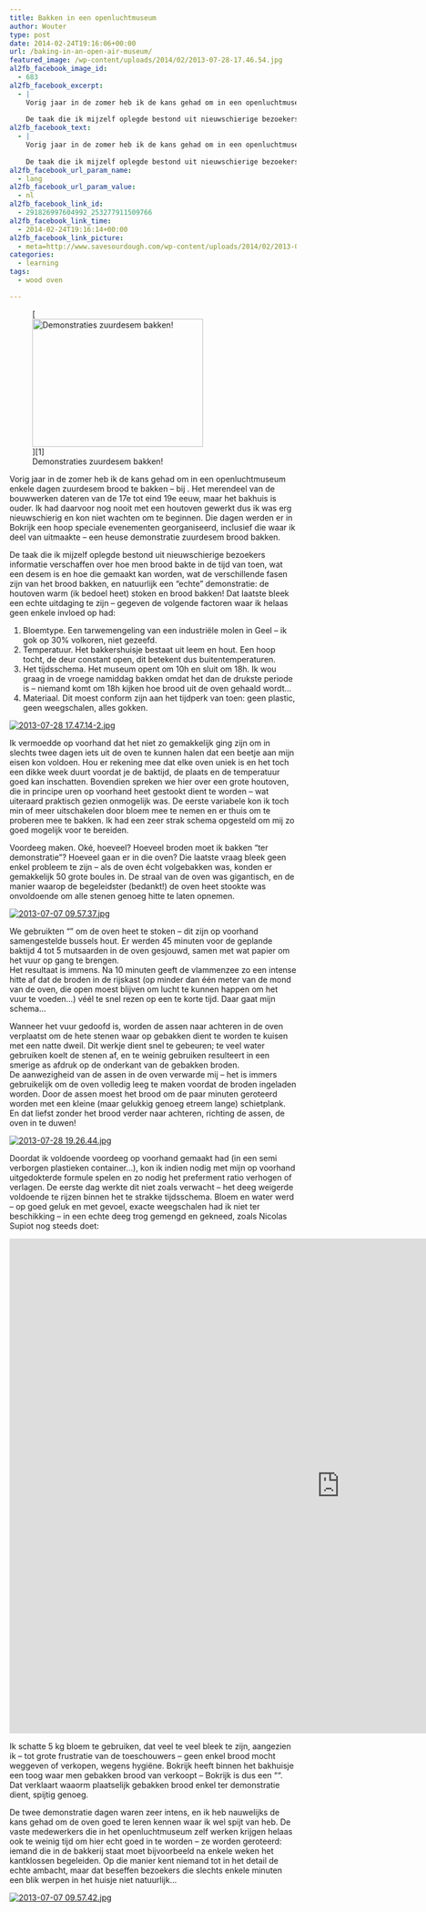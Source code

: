 ```yaml
---
title: Bakken in een openluchtmuseum
author: Wouter
type: post
date: 2014-02-24T19:16:06+00:00
url: /baking-in-an-open-air-museum/
featured_image: /wp-content/uploads/2014/02/2013-07-28-17.46.54.jpg
al2fb_facebook_image_id:
  - 683
al2fb_facebook_excerpt:
  - |
    Vorig jaar in de zomer heb ik de kans gehad om in een openluchtmuseum enkele dagen zuurdesem brood te bakken - bij Bokrijk. Het merendeel van de bouwwerken dateren van de 17e tot eind 19e eeuw, maar het bakhuis is ouder. Ik had daarvoor nog nooit met een houtoven gewerkt dus ik was erg nieuwschierig en kon niet wachten om te beginnen. Die dagen werden er in Bokrijk een hoop speciale evenementen georganiseerd, inclusief die waar ik deel van uitmaakte - een heuse demonstratie zuurdesem brood bakken. 
    
    De taak die ik mijzelf oplegde bestond uit nieuwschierige bezoekers informatie verschaffen over hoe men brood bakte in de tijd van toen, wat een desem is en hoe die gemaakt kan worden, wat de verschillende fasen zijn van het brood bakken, en natuurlijk een "echte" demonstratie: de houtoven warm (ik bedoel heet) stoken en brood bakken! Dat laatste bleek een echte uitdaging te zijn - gegeven de volgende factoren waar ik helaas geen enkele invloed op had.
al2fb_facebook_text:
  - |
    Vorig jaar in de zomer heb ik de kans gehad om in een openluchtmuseum enkele dagen zuurdesem brood te bakken - bij Bokrijk. Het merendeel van de bouwwerken dateren van de 17e tot eind 19e eeuw, maar het bakhuis is ouder. Ik had daarvoor nog nooit met een houtoven gewerkt dus ik was erg nieuwschierig en kon niet wachten om te beginnen. Die dagen werden er in Bokrijk een hoop speciale evenementen georganiseerd, inclusief die waar ik deel van uitmaakte - een heuse demonstratie zuurdesem brood bakken. 
    
    De taak die ik mijzelf oplegde bestond uit nieuwschierige bezoekers informatie verschaffen over hoe men brood bakte in de tijd van toen, wat een desem is en hoe die gemaakt kan worden, wat de verschillende fasen zijn van het brood bakken, en natuurlijk een "echte" demonstratie: de houtoven warm (ik bedoel heet) stoken en brood bakken! Dat laatste bleek een echte uitdaging te zijn - gegeven de volgende factoren waar ik helaas geen enkele invloed op had.
al2fb_facebook_url_param_name:
  - lang
al2fb_facebook_url_param_value:
  - nl
al2fb_facebook_link_id:
  - 291826997604992_253277911509766
al2fb_facebook_link_time:
  - 2014-02-24T19:16:14+00:00
al2fb_facebook_link_picture:
  - meta=http://www.savesourdough.com/wp-content/uploads/2014/02/2013-07-28-17.46.54-300x225.jpg
categories:
  - learning
tags:
  - wood oven

---
```

<figure id="attachment_683" style="width: 300px" class="wp-caption aligncenter">[<img class="size-medium wp-image-683" alt="Demonstraties zuurdesem bakken!" src="https://redzuurdesem.be/wp-content/uploads/2014/02/2013-07-28-17.46.54-300x225.jpg" width="300" height="225" srcset="https://redzuurdesem.be/wp-content/uploads/2014/02/2013-07-28-17.46.54-300x225.jpg 300w, https://redzuurdesem.be/wp-content/uploads/2014/02/2013-07-28-17.46.54-700x525.jpg 700w, https://redzuurdesem.be/wp-content/uploads/2014/02/2013-07-28-17.46.54.jpg 1024w" sizes="(max-width: 300px) 100vw, 300px" />][1]<figcaption class="wp-caption-text">Demonstraties zuurdesem bakken!</figcaption></figure> 

Vorig jaar in de zomer heb ik de kans gehad om in een openluchtmuseum enkele dagen zuurdesem brood te bakken &#8211; bij <a href="http://www.bokrijk.be/" title="bokrijk" target="_blank"></a>. Het merendeel van de bouwwerken dateren van de 17e tot eind 19e eeuw, maar het bakhuis is ouder. Ik had daarvoor nog nooit met een houtoven gewerkt dus ik was erg nieuwschierig en kon niet wachten om te beginnen. Die dagen werden er in Bokrijk een hoop speciale evenementen georganiseerd, inclusief die waar ik deel van uitmaakte &#8211; een heuse demonstratie zuurdesem brood bakken. 

De taak die ik mijzelf oplegde bestond uit nieuwschierige bezoekers informatie verschaffen over hoe men brood bakte in de tijd van toen, wat een desem is en hoe die gemaakt kan worden, wat de verschillende fasen zijn van het brood bakken, en natuurlijk een &#8220;echte&#8221; demonstratie: de houtoven warm (ik bedoel heet) stoken en brood bakken! Dat laatste bleek een echte uitdaging te zijn &#8211; gegeven de volgende factoren waar ik helaas geen enkele invloed op had:

  1. Bloemtype. Een tarwemengeling van een industriële molen in Geel &#8211; ik gok op 30% volkoren, niet gezeefd. 
  2. Temperatuur. Het bakkershuisje bestaat uit leem en hout. Een hoop tocht, de deur constant open, dit betekent dus buitentemperaturen. 
  3. Het tijdsschema. Het museum opent om 10h en sluit om 18h. Ik wou graag in de vroege namiddag bakken omdat het dan de drukste periode is &#8211; niemand komt om 18h kijken hoe brood uit de oven gehaald wordt&#8230; 
  4. Materiaal. Dit moest conform zijn aan het tijdperk van toen: geen plastic, geen weegschalen, alles gokken. 

<a href="http://lh5.ggpht.com/-Mm-6R7fBFvM/UwuM5ZP40xI/AAAAAAAAAZg/bqDrdibIgNU/s1024/2013-07-28%25252017.47.14-2.jpg" link="https://picasaweb.google.com/112210681491304618203/SaveSourdough#5984031447549793042" title="2013-07-28 17.47.14-2.jpg" ><img src="http://lh5.ggpht.com/-Mm-6R7fBFvM/UwuM5ZP40xI/AAAAAAAAAZg/bqDrdibIgNU/w400-o/2013-07-28%25252017.47.14-2.jpg" alt="2013-07-28 17.47.14-2.jpg" title="2013-07-28 17.47.14-2.jpg" class="alignleft pe2-photo"  /></a>

<p class="clear">
  <p>
    Ik vermoedde op voorhand dat het niet zo gemakkelijk ging zijn om in slechts twee dagen iets uit de oven te kunnen halen dat een beetje aan mijn eisen kon voldoen. Hou er rekening mee dat elke oven uniek is en het toch een dikke week duurt voordat je de baktijd, de plaats en de temperatuur goed kan inschatten. Bovendien spreken we hier over een grote houtoven, die in principe uren op voorhand heet gestookt dient te worden &#8211; wat uiteraard praktisch gezien onmogelijk was. De eerste variabele kon ik toch min of meer uitschakelen door bloem mee te nemen en er thuis om te proberen mee te bakken. Ik had een zeer strak schema opgesteld om mij zo goed mogelijk voor te bereiden.
  </p>
  
  <p>
    Voordeeg maken. Oké, hoeveel? Hoeveel broden moet ik bakken &#8220;ter demonstratie&#8221;? Hoeveel gaan er in die oven? Die laatste vraag bleek geen enkel probleem te zijn &#8211; als de oven écht volgebakken was, konden er gemakkelijk 50 grote boules in. De straal van de oven was gigantisch, en de manier waarop de begeleidster (bedankt!) de oven heet stookte was onvoldoende om alle stenen genoeg hitte te laten opnemen.
  </p>
  
  <p>

<a href="http://lh4.ggpht.com/-7eVRjAEzcxw/UwuMy_Ftp-I/AAAAAAAAAZA/2Shr2DoGwFo/s1024/2013-07-07%25252009.57.37.jpg" link="https://picasaweb.google.com/112210681491304618203/SaveSourdough#5984031337448581090" title="2013-07-07 09.57.37.jpg" ><img src="http://lh4.ggpht.com/-7eVRjAEzcxw/UwuMy_Ftp-I/AAAAAAAAAZA/2Shr2DoGwFo/w400-o/2013-07-07%25252009.57.37.jpg" alt="2013-07-07 09.57.37.jpg" title="2013-07-07 09.57.37.jpg" class="alignleft pe2-photo"  /></a>
  </p>
  
  <p class="clear">
    <p>
      We gebruikten &#8220;<a href="http://books.google.be/books?id=Sfi3JomB2HsC&#038;pg=PA1646&#038;lpg=PA1646&#038;dq=mutsaard+oven&#038;source=bl&#038;ots=NKj1lAsUB7&#038;sig=HlvHjsT9jqLHo4EL6_Hwmcs_oRc&#038;hl=en&#038;sa=X&#038;ei=h5ILU9GoE6OK7Abu2IHICg&#038;ved=0CCwQ6AEwAA#v=onepage&#038;q=mutsaard%20oven&#038;f=false" title="mutsaarden"></a>&#8221; om de oven heet te stoken &#8211; dit zijn op voorhand samengestelde bussels hout. Er werden 45 minuten voor de geplande baktijd 4 tot 5 mutsaarden in de oven gesjouwd, samen met wat papier om het vuur op gang te brengen.<br /> Het resultaat is immens. Na 10 minuten geeft de vlammenzee zo een intense hitte af dat de broden in de rijskast (op minder dan één meter van de mond van de oven, die open moest blijven om lucht te kunnen happen om het vuur te voeden&#8230;) véél te snel rezen op een te korte tijd. Daar gaat mijn schema&#8230;
    </p>
    
<p>
Wanneer het vuur gedoofd is, worden de assen naar achteren in de oven verplaatst om de hete stenen waar op gebakken dient te worden te kuisen met een natte dweil. Dit werkje dient snel te gebeuren; te veel water gebruiken koelt de stenen af, en te weinig gebruiken resulteert in een smerige as afdruk op de onderkant van de gebakken broden.<br /> De aanwezigheid van de assen in de oven verwarde mij &#8211; het is immers gebruikelijk om de oven volledig leeg te maken voordat de broden ingeladen worden. Door de assen moest het brood om de paar minuten geroteerd worden met een kleine (maar gelukkig genoeg etreem lange) schietplank. En dat liefst zonder het brood verder naar achteren, richting de assen, de oven in te duwen!
</p>
    
<p>
<a href="http://lh6.ggpht.com/-erg-d8I7UWA/UwuM6jdYChI/AAAAAAAAAZo/fklK95O_h38/s1024/2013-07-28%25252019.26.44.jpg" link="https://picasaweb.google.com/112210681491304618203/SaveSourdough#5984031467470588434" title="2013-07-28 19.26.44.jpg" ><img src="http://lh6.ggpht.com/-erg-d8I7UWA/UwuM6jdYChI/AAAAAAAAAZo/fklK95O_h38/w400-o/2013-07-28%25252019.26.44.jpg" alt="2013-07-28 19.26.44.jpg" title="2013-07-28 19.26.44.jpg" class="alignleft pe2-photo"  /></a>
</p>
    
<p class="clear">
  <p>
    Doordat ik voldoende voordeeg op voorhand gemaakt had (in een semi verborgen plastieken container&#8230;), kon ik indien nodig met mijn op voorhand uitgedokterde formule spelen en zo nodig het preferment ratio verhogen of verlagen. De eerste dag werkte dit niet zoals verwacht &#8211; het deeg weigerde voldoende te rijzen binnen het te strakke tijdsschema. Bloem en water werd &#8211; op goed geluk en met gevoel, exacte weegschalen had ik niet ter beschikking &#8211; in een echte deeg trog gemengd en gekneed, zoals Nicolas Supiot nog steeds doet:
  </p>
  
  <p>
    <iframe width="1160" height="870" src="https://www.youtube.com/embed/zmL1FhkdqUw?feature=oembed&#038;wmode=opaque" frameborder="0" allow="autoplay; encrypted-media" allowfullscreen></iframe>
  </p>
  
  <p>
    Ik schatte 5 kg bloem te gebruiken, dat veel te veel bleek te zijn, aangezien ik &#8211; tot grote frustratie van de toeschouwers &#8211; geen enkel brood mocht weggeven of verkopen, wegens hygiëne. Bokrijk heeft binnen het bakhuisje een toog waar men gebakken brood van <a href="http://www.dewroeter-dagcentrum.be/bestellen/producten-en-diensten/bakkerijproducten" title="De Wroeter"></a> verkoopt &#8211; Bokrijk is dus een &#8220;<a href="http://bakkersvlaanderen.be/faq/wat-is-het-verschil-tussen-een-warme-en-een-koude-bakker" title="koude bakker"></a>&#8220;. Dat verklaart waaorm plaatselijk gebakken brood enkel ter demonstratie dient, spijtig genoeg.
  </p>
  
  <p>
    De twee demonstratie dagen waren zeer intens, en ik heb nauwelijks de kans gehad om de oven goed te leren kennen waar ik wel spijt van heb. De vaste medewerkers die in het openluchtmuseum zelf werken krijgen helaas ook te weinig tijd om hier echt goed in te worden &#8211; ze worden geroteerd: iemand die in de bakkerij staat moet bijvoorbeeld na enkele weken het kantklossen begeleiden. Op die manier kent niemand tot in het detail de echte ambacht, maar dat beseffen bezoekers die slechts enkele minuten een blik werpen in het huisje niet natuurlijk&#8230;
  </p>
      
  <p>
<a href="http://lh4.ggpht.com/-vS1zhQ-Gmw4/UwuM0lLe8jI/AAAAAAAAAZI/lqbK_HJkNFg/s1024/2013-07-07%25252009.57.42.jpg" link="https://picasaweb.google.com/112210681491304618203/SaveSourdough#5984031364853199410" title="2013-07-07 09.57.42.jpg" ><img src="http://lh4.ggpht.com/-vS1zhQ-Gmw4/UwuM0lLe8jI/AAAAAAAAAZI/lqbK_HJkNFg/w400-o/2013-07-07%25252009.57.42.jpg" alt="2013-07-07 09.57.42.jpg" title="2013-07-07 09.57.42.jpg" class="alignleft pe2-photo"  /></a>

</p>

 [1]: https://redzuurdesem.be/wp-content/uploads/2014/02/2013-07-28-17.46.54.jpg